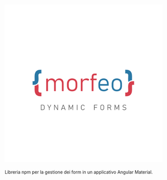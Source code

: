 ## ![Morfeo](./assets/images/morfeo.logo.svg?raw=true "Morfeo Logo")

Libreria npm per la gestione dei form in un applicativo Angular Material.
